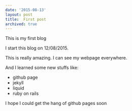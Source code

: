 ```yaml
---
date: '2015-08-13'
layout: post
title:  First post
archived: true
---
```


This is my first blog


I start this blog on 12/08/2015.

This is really amazing. I can see my webpage everywhere.

And I learned some new stuffs like: 

- github page
- jekyll
- liquid
- ruby on rails

I hope I could get the hang of github pages soon


